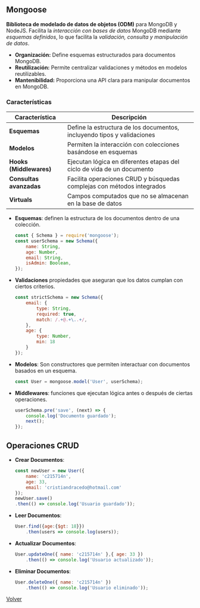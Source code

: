 ## Mongoose

__Biblioteca de modelado de datos de objetos (ODM)__  para MongoDB y NodeJS. Facilita la _interacción con bases de datos_ MongoDB mediante _esquemas definidos_, lo que facilita la _validación, consulta y manipulación de datos_.

* __Organización:__ Define esquemas estructurados para documentos MongoDB.
* __Reutilización:__ Permite centralizar validaciones y métodos en modelos reutilizables.
* __Mantenibilidad:__ Proporciona una API clara para manipular documentos en MongoDB.

### Características

| Característica | Descripción |
|-|-|
| __Esquemas__ | Define la estructura de los documentos, incluyendo tipos y validaciones |
| __Modelos__ | Permiten la interacción con colecciones basándose en esquemas |
| __Hooks (Middlewares)__ | Ejecutan lógica en diferentes etapas del ciclo de vida de un documento |
| __Consultas avanzadas__ | Facilita operaciones CRUD y búsquedas complejas con métodos integrados |
| __Virtuals__ | Campos computados que no se almacenan en la base de datos |

* __Esquemas__: definen la estructura de los documentos dentro de una colección.
    ```js
    const { Schema } = require('mongoose');
    const userSchema = new Schema({
        name: String,
        age: Number,
        email: String,
        isAdmin: Boolean,
    });
    ```
* __Validaciones__ propiedades que aseguran que los datos cumplan con ciertos criterios.
    ```js
    const strictSchema = new Schema({
        email: { 
            type: String, 
            required: true, 
            match: /.+@.+\..+/,
        },
        age: { 
            type: Number, 
            min: 18
        }
    });
    ```
* __Modelos__: Son constructores que permiten interactuar con documentos basados en un esquema.
    ```js
    const User = mongoose.model('User', userSchema);
    ```
* __Middlewares__: funciones que ejecutan lógica antes o después de ciertas operaciones.
    ```js
    userSchema.pre('save', (next) => {
        console.log('Documento guardado');
        next();
    });
    ```

## Operaciones CRUD

* __Crear Documentos__:
    ```js
    const newUser = new User({ 
        name: 'c215714n', 
        age: 33, 
        email: 'cristiandracedo@hotmail.com' 
    });
    newUser.save()
    .then(() => console.log('Usuario guardado'));
    ```
* __Leer Documentos__:
    ```js
    User.find({age:{$gt: 18}})
        .then(users => console.log(users));
    ```
* __Actualizar Documentos__:
    ```js
    User.updateOne({ name: 'c215714n' },{ age: 33 })
        .then(() => console.log('Usuario actualizado'));
    ```
* __Eliminar Documentos__:
    ```js
    User.deleteOne({ name: 'c215714n' })
        .then(() => console.log('Usuario eliminado'));
    ```

[Volver](../readme.md)